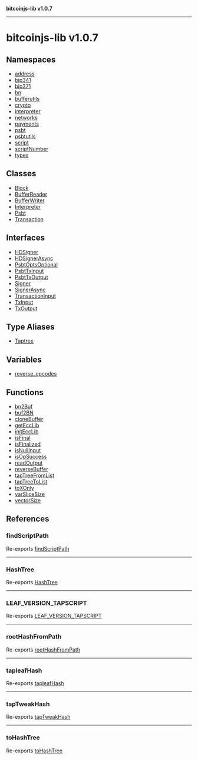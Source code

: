 **bitcoinjs-lib v1.0.7**

***

# bitcoinjs-lib v1.0.7

## Namespaces

- [address](namespaces/address/README.md)
- [bip341](namespaces/bip341/README.md)
- [bip371](namespaces/bip371/README.md)
- [bn](namespaces/bn/README.md)
- [bufferutils](namespaces/bufferutils/README.md)
- [crypto](namespaces/crypto/README.md)
- [interpreter](namespaces/interpreter/README.md)
- [networks](namespaces/networks/README.md)
- [payments](namespaces/payments/README.md)
- [psbt](namespaces/psbt/README.md)
- [psbtutils](namespaces/psbtutils/README.md)
- [script](namespaces/script/README.md)
- [scriptNumber](namespaces/scriptNumber/README.md)
- [types](namespaces/types/README.md)

## Classes

- [Block](classes/Block.md)
- [BufferReader](classes/BufferReader.md)
- [BufferWriter](classes/BufferWriter.md)
- [Interpreter](classes/Interpreter.md)
- [Psbt](classes/Psbt.md)
- [Transaction](classes/Transaction.md)

## Interfaces

- [HDSigner](interfaces/HDSigner.md)
- [HDSignerAsync](interfaces/HDSignerAsync.md)
- [PsbtOptsOptional](interfaces/PsbtOptsOptional.md)
- [PsbtTxInput](interfaces/PsbtTxInput.md)
- [PsbtTxOutput](interfaces/PsbtTxOutput.md)
- [Signer](interfaces/Signer.md)
- [SignerAsync](interfaces/SignerAsync.md)
- [TransactionInput](interfaces/TransactionInput.md)
- [TxInput](interfaces/TxInput.md)
- [TxOutput](interfaces/TxOutput.md)

## Type Aliases

- [Taptree](type-aliases/Taptree.md)

## Variables

- [reverse\_opcodes](variables/reverse_opcodes.md)

## Functions

- [bn2Buf](functions/bn2Buf.md)
- [buf2BN](functions/buf2BN.md)
- [cloneBuffer](functions/cloneBuffer.md)
- [getEccLib](functions/getEccLib.md)
- [initEccLib](functions/initEccLib.md)
- [isFinal](functions/isFinal.md)
- [isFinalized](functions/isFinalized.md)
- [isNullInput](functions/isNullInput.md)
- [isOpSuccess](functions/isOpSuccess.md)
- [readOutput](functions/readOutput.md)
- [reverseBuffer](functions/reverseBuffer.md)
- [tapTreeFromList](functions/tapTreeFromList.md)
- [tapTreeToList](functions/tapTreeToList.md)
- [toXOnly](functions/toXOnly.md)
- [varSliceSize](functions/varSliceSize.md)
- [vectorSize](functions/vectorSize.md)

## References

### findScriptPath

Re-exports [findScriptPath](namespaces/payments/functions/findScriptPath.md)

***

### HashTree

Re-exports [HashTree](namespaces/payments/type-aliases/HashTree.md)

***

### LEAF\_VERSION\_TAPSCRIPT

Re-exports [LEAF_VERSION_TAPSCRIPT](namespaces/payments/variables/LEAF_VERSION_TAPSCRIPT.md)

***

### rootHashFromPath

Re-exports [rootHashFromPath](namespaces/payments/functions/rootHashFromPath.md)

***

### tapleafHash

Re-exports [tapleafHash](namespaces/payments/functions/tapleafHash.md)

***

### tapTweakHash

Re-exports [tapTweakHash](namespaces/payments/functions/tapTweakHash.md)

***

### toHashTree

Re-exports [toHashTree](namespaces/payments/functions/toHashTree.md)
